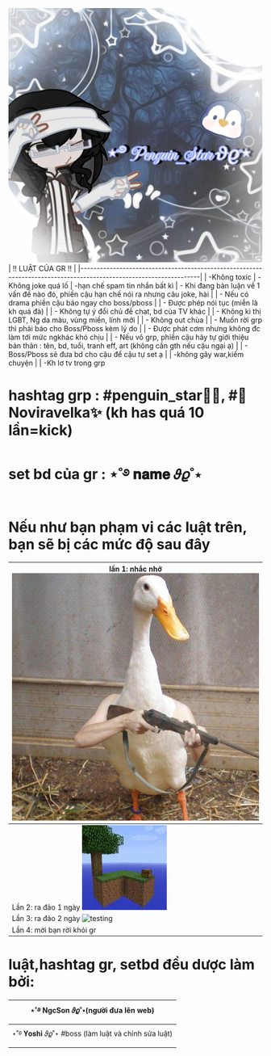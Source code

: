 ![testing](Images/received_1241881620918989.jpeg)
| !! LUẬT CỦA GR !!                                                                                                 |
|-------------------------------------------------------------------------------------------------------------------|
| -Không toxic
| -Không joke quá lố 
| -hạn chế spam tin nhắn bất kì 
| - Khi đang bàn luận về 1 vấn đề nào đó, phiền cậu hạn chế nói ra nhưng câu joke, hài                              |
| - Nếu có drama phiền cậu báo ngay cho boss/pboss                                                                  |
| - Được phép nói tục (miễn là kh quá đà)                                                                               |
| - Không tự ý đổi chủ đề chat, bd của TV khác                                                                      |
| - Không kì thị LGBT, Ng da màu, vùng miền, lính mới                                                               |
| - Không out chùa                                                                                                  |
| - Muốn rời grp thì phải báo cho Boss/Pboss kèm lý do                                                              |
| - Được phát cơm nhưng không đc làm tới mức ngkhác khó chịu                                                        |
| - Nếu vô grp, phiền cậu hãy tự giới thiệu bản thân : tên, bd, tuổi, tranh eff, art (không cần gth nếu cậu ngại ạ) |
| - Boss/Pboss sẽ đưa bd cho cậu để cậu tự set ạ                                                                    |
| -không gây war,kiếm chuyện                                                                                      |
| -Kh lơ tv trong grp  

# hashtag grp : #penguin_star🐧✨, #💫Noviravelka✨ (kh has quá 10 lần=kick)

# set bd của gr : ⋆˚࿔ 𝐧𝐚𝐦𝐞 𝜗𝜚˚⋆

# Nếu như bạn phạm vi các luật trên, bạn sẽ bị các mức độ sau đây 
| lần 1: nhắc nhở ![hài vl](Images/received_725150183366812.jpeg)                                                |
|--------------------------------------------------------------------------|
| Lần 2: ra đảo 1 ngày ![testing](Images/t%E1%BA%A3i%20xu%E1%BB%91ng.jpeg) |
| Lần 3: ra đảo 2 ngày ![testing](https://i.imgur.com/DFpeu.jpg)           |
| Lần 4: mời bạn rời khỏi gr                                           |
# luật,hashtag gr, setbd đều dược làm bởi:

| ⋆˚࿔ NgcSon 𝜗𝜚˚⋆(người đưa lên web)|
|-----------------------------------|
|⋆˚࿔ 𝐘𝐨𝐬𝐡𝐢 𝜗𝜚˚⋆ #boss (làm luật và chỉnh sửa luật)|
